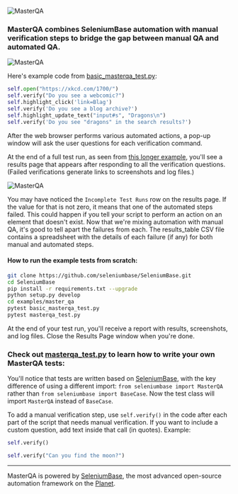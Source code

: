 ![](http://cdn2.hubspot.net/hubfs/100006/images/masterqa_logo-11.png "MasterQA")

### MasterQA combines SeleniumBase automation with manual verification steps to bridge the gap between manual QA and automated QA.

![](https://cdn2.hubspot.net/hubfs/100006/images/masterqa6.gif "MasterQA")

Here's example code from [basic_masterqa_test.py](https://github.com/seleniumbase/SeleniumBase/blob/master/examples/master_qa/basic_masterqa_test.py):

```python
self.open("https://xkcd.com/1700/")
self.verify("Do you see a webcomic?")
self.highlight_click('link=Blag')
self.verify('Do you see a blog archive?')
self.highlight_update_text("input#s", "Dragons\n")
self.verify('Do you see "dragons" in the search results?')
```

After the web browser performs various automated actions, a pop-up window will ask the user questions for each verification command.

At the end of a full test run, as seen from [this longer example](https://github.com/seleniumbase/SeleniumBase/blob/master/examples/master_qa/masterqa_test.py), you'll see a results page that appears after responding to all the verification questions. (Failed verifications generate links to screenshots and log files.)

![](http://cdn2.hubspot.net/hubfs/100006/images/hybrid_screen.png "MasterQA")

You may have noticed the ``Incomplete Test Runs`` row on the results page. If the value for that is not zero, it means that one of the automated steps failed. This could happen if you tell your script to perform an action on an element that doesn't exist. Now that we're mixing automation with manual QA, it's good to tell apart the failures from each. The results_table CSV file contains a spreadsheet with the details of each failure (if any) for both manual and automated steps.

#### How to run the example tests from scratch:
```bash
git clone https://github.com/seleniumbase/SeleniumBase.git
cd SeleniumBase
pip install -r requirements.txt --upgrade
python setup.py develop
cd examples/master_qa
pytest basic_masterqa_test.py
pytest masterqa_test.py
```

At the end of your test run, you'll receive a report with results, screenshots, and log files. Close the Results Page window when you're done.

### Check out [masterqa_test.py](https://github.com/seleniumbase/SeleniumBase/blob/master/examples/master_qa/masterqa_test.py) to learn how to write your own MasterQA tests:

You'll notice that tests are written based on [SeleniumBase](http://seleniumbase.com), with the key difference of using a different import: ``from seleniumbase import MasterQA`` rather than ``from seleniumbase import BaseCase``. Now the test class will import ``MasterQA`` instead of ``BaseCase``.

To add a manual verification step, use ``self.verify()`` in the code after each part of the script that needs manual verification. If you want to include a custom question, add text inside that call (in quotes). Example:

```python
self.verify()

self.verify("Can you find the moon?")
```

---

MasterQA is powered by [SeleniumBase](http://seleniumbase.com), the most advanced open-source automation framework on the [Planet](https://en.wikipedia.org/wiki/Earth).
